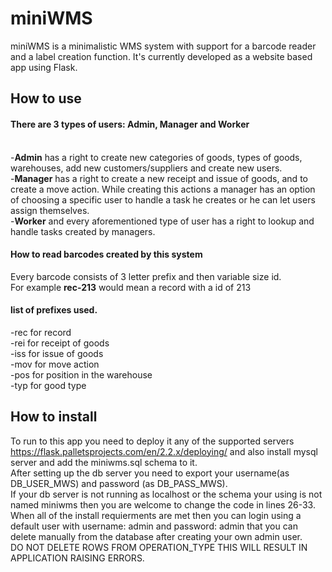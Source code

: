 # miniWMS
miniWMS is a minimalistic WMS system with support for a barcode reader and a label creation function.
It's currently developed as a website based app using Flask.
## How to use
#### There are 3 types of users: <b>Admin, Manager and Worker</b>
<br>
-<b>Admin</b> has a right to create new categories of goods, types of goods, warehouses, add new customers/suppliers and create new users.
<br>
-<b>Manager</b> has a right to create a new receipt and issue of goods, and to create a move action. While creating this actions a manager has an option of choosing
a specific user to handle a task he creates or he can let users assign themselves.
<br>
-<b>Worker</b> and every aforementioned type of user has a right to lookup and handle tasks created by managers.

#### How to read barcodes created by this system
Every barcode consists of 3 letter prefix and then variable size id.
<br>
For example <b>rec-213</b> would mean a record with a id of 213

#### list of prefixes used.

-rec for record
<br>
-rei for receipt of goods
<br>
-iss for issue of goods
<br>
-mov for move action
<br>
-pos for position in the warehouse
<br>
-typ for good type

## How to install 
To run to this app you need to deploy it any of the supported servers https://flask.palletsprojects.com/en/2.2.x/deploying/
and also install mysql server and add the miniwms.sql schema to it.
<br>
After setting up the db server you need to export your username(as DB_USER_MWS) and password (as DB_PASS_MWS).
<br>
If your db server is not running as localhost or the schema your using is not named miniwms then you are welcome to change the code in lines 26-33.
<br>
When all of the install requierments are met then you can login using a default user with username: admin and password: admin
that you can delete manually from the database after creating your own admin user.
<br>
DO NOT DELETE ROWS FROM OPERATION_TYPE THIS WILL RESULT IN APPLICATION RAISING ERRORS.
